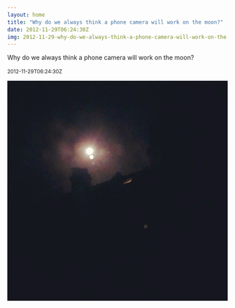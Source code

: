 ```yaml
---
layout: home
title: "Why do we always think a phone camera will work on the moon?"
date: 2012-11-29T06:24:30Z
img: 2012-11-29-why-do-we-always-think-a-phone-camera-will-work-on-the-moon-.jpg
---
```


Why do we always think a phone camera will work on the moon?

<small>2012-11-29T06:24:30Z</small>

![Why do we always think a phone camera will work on the moon?](2012-11-29-why-do-we-always-think-a-phone-camera-will-work-on-the-moon-.jpg)

